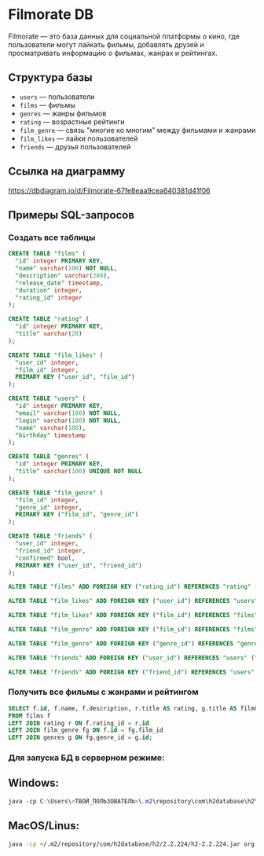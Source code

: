 # Filmorate DB

Filmorate — это база данных для социальной платформы о кино, где пользователи могут лайкать фильмы, добавлять друзей и просматривать информацию о фильмах, жанрах и рейтингах.

## Структура базы

- `users` — пользователи
- `films` — фильмы
- `genres` — жанры фильмов
- `rating` — возрастные рейтинги
- `film_genre` — связь "многие ко многим" между фильмами и жанрами
- `film_likes` — лайки пользователей
- `friends` — друзья пользователей

## Ссылка на диаграмму
https://dbdiagram.io/d/Filmorate-67fe8eaa9cea640381d41f06

## Примеры SQL-запросов

### Создать все таблицы
```sql
CREATE TABLE "films" (
  "id" integer PRIMARY KEY,
  "name" varchar(100) NOT NULL,
  "description" varchar(200),
  "release_date" timestamp,
  "duration" integer,
  "rating_id" integer
);

CREATE TABLE "rating" (
  "id" integer PRIMARY KEY,
  "title" varchar(20)
);

CREATE TABLE "film_likes" (
  "user_id" integer,
  "film_id" integer,
  PRIMARY KEY ("user_id", "film_id")
);

CREATE TABLE "users" (
  "id" integer PRIMARY KEY,
  "email" varchar(100) NOT NULL,
  "login" varchar(100) NOT NULL,
  "name" varchar(100),
  "birthday" timestamp
);

CREATE TABLE "genres" (
  "id" integer PRIMARY KEY,
  "title" varchar(100) UNIQUE NOT NULL
);

CREATE TABLE "film_genre" (
  "film_id" integer,
  "genre_id" integer,
  PRIMARY KEY ("film_id", "genre_id")
);

CREATE TABLE "friends" (
  "user_id" integer,
  "friend_id" integer,
  "confirmed" bool,
  PRIMARY KEY ("user_id", "friend_id")
);

ALTER TABLE "films" ADD FOREIGN KEY ("rating_id") REFERENCES "rating" ("id");

ALTER TABLE "film_likes" ADD FOREIGN KEY ("user_id") REFERENCES "users" ("id");

ALTER TABLE "film_likes" ADD FOREIGN KEY ("film_id") REFERENCES "films" ("id");

ALTER TABLE "film_genre" ADD FOREIGN KEY ("film_id") REFERENCES "films" ("id");

ALTER TABLE "film_genre" ADD FOREIGN KEY ("genre_id") REFERENCES "genres" ("id");

ALTER TABLE "friends" ADD FOREIGN KEY ("user_id") REFERENCES "users" ("id");

ALTER TABLE "friends" ADD FOREIGN KEY ("friend_id") REFERENCES "users" ("id");
```

### Получить все фильмы с жанрами и рейтингом
```sql
SELECT f.id, f.name, f.description, r.title AS rating, g.title AS filmGenre
FROM films f
LEFT JOIN rating r ON f.rating_id = r.id
LEFT JOIN film_genre fg ON f.id = fg.film_id
LEFT JOIN genres g ON fg.genre_id = g.id;
```

### Для запуска БД в серверном режиме:
## Windows:
```powershell
java -cp C:\Users\<ТВОЙ_ПОЛЬЗОВАТЕЛЬ>\.m2\repository\com\h2database\h2\2.2.224\h2-2.2.224.jar org.h2.tools.Server -tcp
```
## MacOS/Linus:
```bash
java -cp ~/.m2/repository/com/h2database/h2/2.2.224/h2-2.2.224.jar org.h2.tools.Server -tcp
```